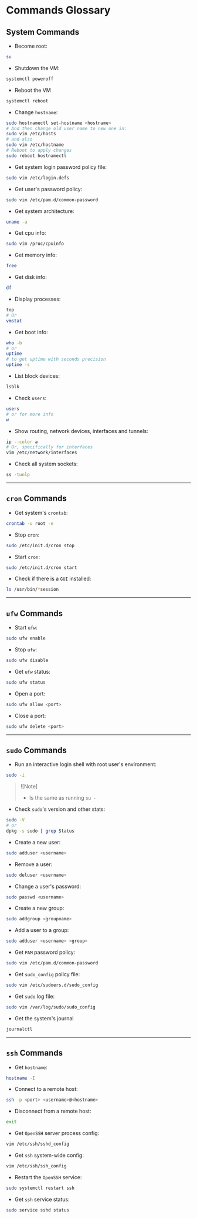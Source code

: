 # Commands Glossary

## System Commands

- Become root:
```sh
su
```

- Shutdown the VM:
```sh
systemctl poweroff
```

- Reboot the VM
```sh
systemctl reboot
```

- Change `hostname`:
```sh
sudo hostnamectl set-hostname <hostname>
# And then change old user name to new one in:
sudo vim /etc/hosts
# and also
sudo vim /etc/hostname
# Reboot to apply changes
sudo reboot hostnamectl
```

- Get system login password policy file:
```sh
sudo vim /etc/login.defs
```

- Get user's password policy:
```sh
sudo vim /etc/pam.d/common-password
```

- Get system architecture:
```sh
uname -a
```

- Get cpu info:
```sh
sudo vim /proc/cpuinfo
```

- Get memory info:
```sh
free
```

- Get disk info:
```sh
df
```

- Display processes:
```sh
top
# Or
vmstat
```

- Get boot info:
```sh
who -b
# or
uptime
# to get uptime with seconds precision
uptime -s
```

- List block devices:
```sh
lsblk
```

- Check `users`:
```sh
users
# or for more info
w
```

- Show routing, network devices, interfaces and tunnels:
```sh
ip --color a
# Or, specifically for interfaces
vim /etc/network/interfaces
```

- Check all system sockets:
```sh
ss -tunlp
```
___

## `cron` Commands

- Get system's `crontab`:
```sh
crontab -u root -e
```

- Stop `cron`:
```sh
sudo /etc/init.d/cron stop
```

- Start `cron`:
```sh
sudo /etc/init.d/cron start
```

- Check if there is a `GUI` installed:
```sh
ls /usr/bin/*session
```
___

## `ufw` Commands

- Start `ufw`:
```sh
sudo ufw enable
```

- Stop `ufw`:
```sh
sudo ufw disable
```

- Get `ufw` status:
```sh
sudo ufw status
```

- Open a port:
```sh
sudo ufw allow <port>
```

- Close a port:
```sh
sudo ufw delete <port>
```
___

## `sudo` Commands

- Run an interactive login shell with root user's environment:
```sh
sudo -i
```

> ![Note]
> - Is the same as running `su -`

- Check `sudo`'s version and other stats:
```sh
sudo -V
# or
dpkg -s sudo | grep Status
```

- Create a new user:
```sh
sudo adduser <username>
```

- Remove a user:
```sh
sudo deluser <username>
```

- Change a user's password:
```sh
sudo passwd <username>
```

- Create a new group:
```sh
sudo addgroup <groupname>
```

- Add a user to a group:
```sh
sudo adduser <username> <group>
```

- Get `PAM` password policy:
```sh
sudo vim /etc/pam.d/common-password
```

- Get `sudo_config` policy file:
```sh
sudo vim /etc/sudoers.d/sudo_config
```

- Get `sudo` log file:
```sh
sudo vim /var/log/sudo/sudo_config
```

- Get the system's journal
```sh
journalctl
```
___

## `ssh` Commands

- Get `hostname`:
```sh
hostname -I
```

- Connect to a remote host:
```sh
ssh -p <port> <username>@<hostname>
```

- Disconnect from a remote host:
```sh
exit
```

- Get `OpenSSH` server process config:
```sh
vim /etc/ssh/sshd_config
```

- Get `ssh` system-wide config:
```sh
vim /etc/ssh/ssh_config
```

- Restart the `OpenSSH` service:
```sh
sudo systemctl restart ssh
```

- Get `ssh` service status:
```sh
sudo service sshd status
```
